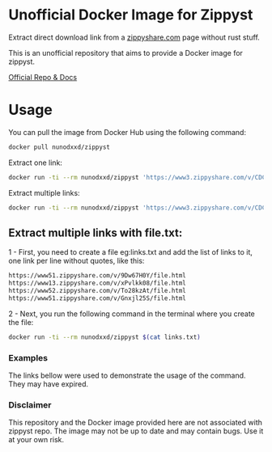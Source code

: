 # Unofficial Docker Image for Zippyst

Extract direct download link from a [zippyshare.com](https://www.zippyshare.com) page without rust stuff.

This is an unofficial repository that aims to provide a Docker image for zippyst.

[Official Repo & Docs](https://github.com/scotow/zippyst)

# Usage
You can pull the image from Docker Hub using the following command:
```sh
docker pull nunodxxd/zippyst
```
Extract one link:
```sh
docker run -ti --rm nunodxxd/zippyst 'https://www3.zippyshare.com/v/CDCi2wVT/file.html'
```
Extract multiple links:
```sh
docker run -ti --rm nunodxxd/zippyst 'https://www3.zippyshare.com/v/CDCi2wVT/file.html' 'https://www3.zippyshare.com/v/CDCi2wVT/file.html' 'https://www3.zippyshare.com/v/CDCi2wVT/file.html'
```

## Extract multiple links with file.txt:
1 - First, you need to create a file eg:links.txt and add the list of links to it, one link per line without quotes, like this:
```sh
https://www51.zippyshare.com/v/9Dw67H0Y/file.html
https://www13.zippyshare.com/v/xPvlkk08/file.html
https://www52.zippyshare.com/v/To28kzAt/file.html
https://www51.zippyshare.com/v/Gnxjl25S/file.html
```
2 - Next, you run the following command in the terminal where you create the file:
```sh
docker run -ti --rm nunodxxd/zippyst $(cat links.txt)
```

### Examples

The links bellow were used to demonstrate the usage of the command. They may have expired.


### Disclaimer

This repository and the Docker image provided here are not associated with zippyst repo. The image may not be up to date and may contain bugs. Use it at your own risk.
